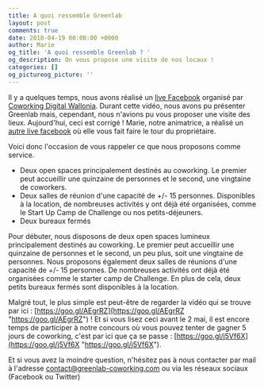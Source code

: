 ```yaml
---
title: A quoi ressemble Greenlab
layout: post
comments: true
date: 2018-04-19 00:00:00 +0000
author: Marie
og_title: 'A quoi ressemble Greenlab ? '
og_description: On vous propose une visite de nos locaux !
categories: []
og_pictureog_picture: ''
---
```

Il y a quelques temps, nous avons réalisé un [live Facebook](https://www.facebook.com/coworkingdw/videos/1256038747829096/?hc_ref=ARQ8jdbYGfMEgyBMtf0rWzqkg_cJXM9lXBjPu9F-4D75u2txsEVjhqFPCxMFhcv0ZZw) organisé par [Coworking Digital Wallonia](https://www.facebook.com/coworkingdw/). Durant cette vidéo, nous avons pu présenter Greenlab mais, cependant, nous n'avions pu vous proposer une visite des lieux. Aujourd'hui, ceci est corrigé ! Marie, notre animatrice, a réalisé un [autre live facebook](https://www.facebook.com/GreenlabCoworking/videos/1913162065382484/) où elle vous fait faire le tour du propriétaire.

Voici donc l'occasion de vous rappeler ce que nous proposons comme service. 

* Deux open spaces principalement destinés au coworking. Le premier peut accueillir une quinzaine de personnes et le second, une vingtaine de coworkers. 
* Deux salles de réunion d'une capacité de +/- 15 personnes. Disponibles à la location, de nombreuses activités y ont déjà été organisées, comme le Start Up Camp de Challenge ou nos petits-déjeuners. 
* Deux bureaux fermés

Pour débuter, nous disposons de deux open spaces lumineux principalement destinés au coworking. Le premier peut accueillir une quinzaine de personnes et le second, un peu plus, soit une vingtaine de personnes. Nous proposons également deux salles de réunions d'une capacité de +/- 15 personnes. De nombreuses activités ont déjà été organisées comme le starter camp de Challenge. En plus de cela, deux petits bureaux fermés sont disponibles à la location.

Malgré tout, le plus simple est peut-être de regarder la vidéo qui se trouve par ici : [https://goo.gl/AEgrRZ](https://goo.gl/AEgrRZ "https://goo.gl/AEgrRZ") ! Et si vous lisez ceci avant le 2 mai, il est encore temps de participer à notre concours où vous pouvez tenter de gagner 5 jours de coworking, c'est par ici que ça se passe : [https://goo.gl/j5Vf6X](https://goo.gl/j5Vf6X "https://goo.gl/j5Vf6X").

Et si vous avez la moindre question, n'hésitez pas à nous contacter par mail à l'adresse contact@greenlab-coworking.com ou via les réseaux sociaux (Facebook ou Twitter)